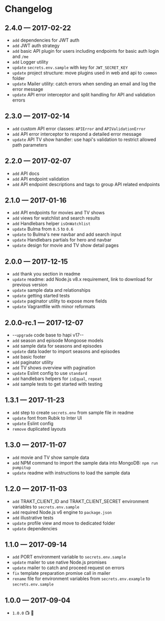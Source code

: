 # Changelog

## 2.4.0 — 2017-02-22
- `add` dependencies for JWT auth
- `add` JWT auth strategy
- `add` basic API plugin for users including endpoints for basic auth login and `/me`
- `add` Logger utility
- `update` `secrets.env.sample` with key for `JWT_SECRET_KEY`
- `update` project structure: move plugins used in web and api to `common` folder
- `update` Mailer utility: catch errors when sending an email and log the error message
- `update` API error interceptor and split handling for API and validation errors


## 2.3.0 — 2017-02-14
- `add` custom API error classes: `APIError` and `APIValidationError`
- `add` API error interceptor to respond a detailed error message
- `update` API TV show handler: use hapi's validation to restrict allowed path parameters


## 2.2.0 — 2017-02-07
- `add` API docs
- `add` API endpoint validation
- `add` API endpoint descriptions and tags to group API related endpoints


## 2.1.0 — 2017-01-16
- `add` API endpoints for movies and TV shows
- `add` views for watchlist and search results
- `add` Handlebars helper `isOnWatchlist`
- `update` Bulma from `0.5` to `0.6`
- `update` to Bulma's new navbar and add search input
- `update` Handlebars partials for hero and navbar
- `update` design for movie and TV show detail pages


## 2.0.0 — 2017-12-15
- `add` thank you section in readme
- `update` readme: add Node.js v8.x requirement, link to download for previous version
- `update` sample data and relationships
- `update` getting started tests
- `update` paginator utility to expose more fields
- `update` Vagrantfile with minor reformats


## 2.0.0-rc.1 — 2017-12-07
- --`upgrade` code base to hapi v17--
- `add` season and episode Mongoose models
- `add` sample data for seasons and episodes
- `update` data loader to import seasons and episodes
- `add` basic footer
- `add` paginator utility
- `add` TV shows overview with pagination
- `update` Eslint config to use `standard`
- `add` handlebars helpers for `isEqual`, `repeat`
- `add` sample tests to get started with testing


## 1.3.1 — 2017-11-23
- `add` step to create `secrets.env` from sample file in readme
- `update` font from Rubik to Inter UI
- `update` Eslint config
- `remove` duplicated layouts


## 1.3.0 — 2017-11-07
- `add` movie and TV show sample data
- `add` NPM command to import the sample data into MongoDB: `npm run pumpitup`
- `update` readme with instructions to load the sample data


## 1.2.0 — 2017-11-03
- `add` TRAKT_CLIENT_ID and TRAKT_CLIENT_SECRET environment variables to `secrets.env.sample`
- `add` required Node.js v6 engine to `package.json`
- `add` illustrative tests
- `update` profile view and move to dedicated folder
- `update` dependencies


## 1.1.0 — 2017-09-14
- `add` PORT environment variable to `secrets.env.sample`
- `update` mailer to use native Node.js promises
- `update` mailer to catch and proceed request on errors
- `fix` template preparation promise call in mailer
- `rename` file for environment variables from `secrets.env.example` to `secrets.env.sample`


## 1.0.0 — 2017-09-04
- `1.0.0` 📺 🤘
